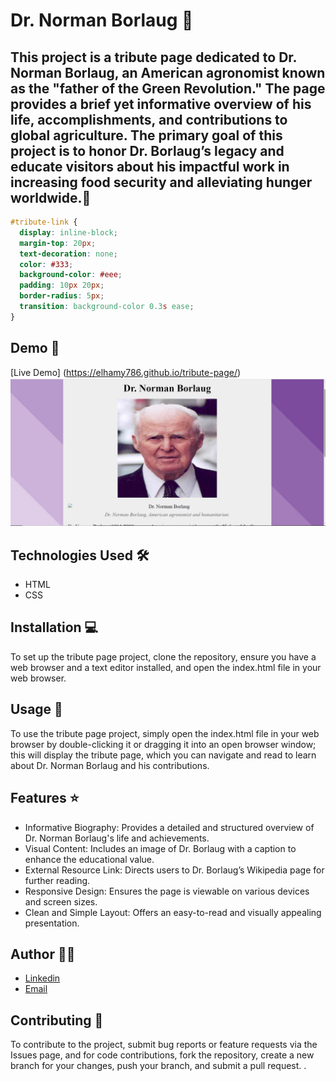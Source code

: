 #  Dr. Norman Borlaug 🚀

## This project is a tribute page dedicated to Dr. Norman Borlaug, an American agronomist known as the "father of the Green Revolution." The page provides a brief yet informative overview of his life, accomplishments, and contributions to global agriculture. The primary goal of this project is to honor Dr. Borlaug’s legacy and educate visitors about his impactful work in increasing food security and alleviating hunger worldwide.📝

```css
#tribute-link {
  display: inline-block;
  margin-top: 20px;
  text-decoration: none;
  color: #333;
  background-color: #eee;
  padding: 10px 20px;
  border-radius: 5px;
  transition: background-color 0.3s ease;
}
```

## Demo 📸

[Live Demo] (https://elhamy786.github.io/tribute-page/)
![Screenshot](./Screenshot%20(239).png)

## Technologies Used 🛠️
- HTML
- CSS

## Installation 💻

To set up the tribute page project, clone the repository, ensure you have a web browser and a text editor installed, and open the index.html file in your web browser.

## Usage 🎯

To use the tribute page project, simply open the index.html file in your web browser by double-clicking it or dragging it into an open browser window; this will display the tribute page, which you can navigate and read to learn about Dr. Norman Borlaug and his contributions.


## Features ⭐

- Informative Biography: Provides a detailed and structured overview of Dr. Norman Borlaug's life and achievements.
- Visual Content: Includes an image of Dr. Borlaug with a caption to enhance the educational value.
- External Resource Link: Directs users to Dr. Borlaug’s Wikipedia page for further reading.
- Responsive Design: Ensures the page is viewable on various devices and screen sizes.
- Clean and Simple Layout: Offers an easy-to-read and visually appealing presentation.

## Author 👩‍💻

- [Linkedin](https://www.linkedin.com/in/elham-afzali-05326130b?utm_source=share&utm_campaign=share_via&utm_content=profile&utm_medium=ios_app)
- [Email](elham.afzali1383@gmail.com)

## Contributing 🤝

To contribute to the project, submit bug reports or feature requests via the Issues page, and for code contributions, fork the repository, create a new branch for your changes, push your branch, and submit a pull request.
.
